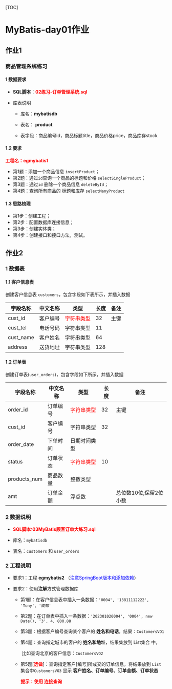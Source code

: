 [TOC]

# MyBatis-day01作业

## 作业1

### 商品管理系统练习

#### 1 数据要求

* **SQL脚本**：<font color=red>**02练习-订单管理系统.sql**</font>

* 库表说明

    * 库名：**mybatisdb**
    * 表名： **product**

    * 表字段：商品编号id，商品标题title，商品价格price，商品库存stock

#### 1.2 要求

<font color=red>**工程名：egmybatis1**</font>

* 第1题：添加一个商品信息 `insertProduct`；
* 第2题：通过`id`查询一个商品的标题和价格 `selectSingleProduct`；
* 第3题：通过`id` 删除一个商品信息 `deleteById`；
* 第4题：查询所有商品的 标题和库存 `selectManyProduct`

#### 1.3 思路梳理

* 第1步：创建工程；
* 第2步：配置数据库连接信息；
* 第3步：创建实体类；
* 第4步：创建接口和接口方法，测试。

## 作业2

### 1 数据表

#### 1.1 客户信息表

创建客户信息表 `customers`，包含字段如下表所示，并插入数据

| 字段名称      | 中文名称 | 类型                           | 长度  | 备注 |
|-----------|------|------------------------------|-----|----|
| cust_id   | 客户编号 | <font color=red>字符串类型</font> | 32  | 主键 |
| cust_tel  | 电话号码 | 字符串类型                        | 11  |    |
| cust_name | 客户姓名 | 字符串类型                        | 64  |    |
| address   | 送货地址 | 字符串类型                        | 128 |    |

#### 1.2 订单表

创建订单表(`user_orders`)，包含字段如下所示，并插入数据

| 字段名称         | 中文名称 | 类型                           | 长度 | 备注            |
|--------------|------|------------------------------|----|---------------|
| order_id     | 订单编号 | <font color=red>字符串类型</font> | 32 | 主键            |
| cust_id      | 客户编号 | 字符串类型                        | 32 |               |
| order_date   | 下单时间 | 日期时间类型                       |    |               |
| status       | 订单状态 | <font color=red>字符串类型</font> | 10 |               |
| products_num | 商品数量 | 整数类型                         |    |               |
| amt          | 订单金额 | 浮点数                          |    | 总位数10位,保留2位小数 |

### 2 数据说明

* <font color=red>**SQL脚本:03MyBatis顾客订单大练习.sql**</font>

* 库名：`mybatisdb`
* 表名：`customers` 和 `user_orders`

### 2 工程说明

* 要求1：工程 **egmybatis2** （<font color=blue>注意SpringBoot版本和添加依赖</font>）

* 要求2：使用**注解**方式管理数据库

    * 第1题：在客户信息表中插入一条数据：`'0004', '13811112222', 'Tony', '成都'`

    * 第2题：在订单表中插入一条数据：`'202301020004', '0004', new Date(), '3', 4, 800.88`

    * 第3题：根据客户编号查询某个客户的 **姓名和电话**，结果：`CustomersVO1`

    * 第4题：查询指定城市的客户的 **姓名和地址**，结果集放到 List集合 中，

      ​ 比如查询北京的客户信息：`CustomersVO2`

    * 第5题[<font color=red>**选做**</font>]：查询指定客户[编号]所成交的订单信息，将结果放到 `List` 集合中`CustomersVO3`
      显示 **客户姓名、订单编号、订单金额、订单状态**

      <font color=red>**提示：使用 连接查询**</font>













